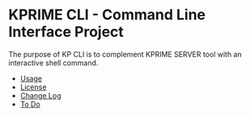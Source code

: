 # KPRIME CLI - Command Line Interface Project

The purpose of KP CLI is to complement KPRIME SERVER tool with an interactive shell command.

* [Usage](src/site/markdown/usage.md)
* [License](src/site/markdown/license.md)
* [Change Log](src/site/markdown/changelog.md)
* [To Do](src/site/markdown/todo.md)

